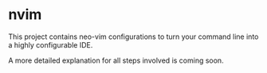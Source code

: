 # nvim

This project contains neo-vim configurations to turn your command line
into a highly configurable IDE.

A more detailed explanation for all steps involved is coming soon.
